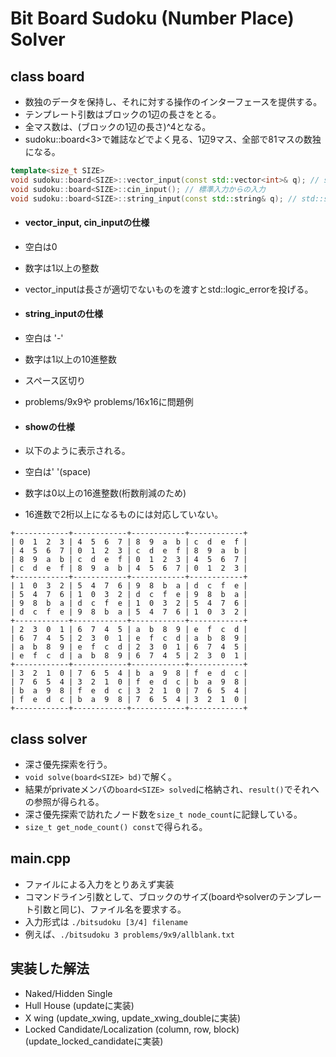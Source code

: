 # Bit Board Sudoku (Number Place) Solver

## class board
- 数独のデータを保持し、それに対する操作のインターフェースを提供する。
- テンプレート引数はブロックの1辺の長さをとる。
 - 全マス数は、(ブロックの1辺の長さ)^4となる。
 - sudoku::board<3>で雑誌などでよく見る、1辺9マス、全部で81マスの数独になる。

``` C++
template<size_t SIZE>
void sudoku::board<SIZE>::vector_input(const std::vector<int>& q); // std::vectorによるデータ入力
void sudoku::board<SIZE>::cin_input(); // 標準入力からの入力
void sudoku::board<SIZE>::string_input(const std::string& q); // std::stringによる入力
```

- #### vector_input, cin_inputの仕様
 - 空白は0
 - 数字は1以上の整数
 - vector_inputは長さが適切でないものを渡すとstd::logic_errorを投げる。

- #### string_inputの仕様
 - 空白は '-'
 - 数字は1以上の10進整数
 - スペース区切り
 - problems/9x9や problems/16x16に問題例

- #### showの仕様
 - 以下のように表示される。
 - 空白は' '(space)
 - 数字は0以上の16進整数(桁数削減のため)
 - 16進数で2桁以上になるものには対応していない。

```
+------------+------------+------------+------------+
| 0  1  2  3 | 4  5  6  7 | 8  9  a  b | c  d  e  f |
| 4  5  6  7 | 0  1  2  3 | c  d  e  f | 8  9  a  b |
| 8  9  a  b | c  d  e  f | 0  1  2  3 | 4  5  6  7 |
| c  d  e  f | 8  9  a  b | 4  5  6  7 | 0  1  2  3 |
+------------+------------+------------+------------+
| 1  0  3  2 | 5  4  7  6 | 9  8  b  a | d  c  f  e |
| 5  4  7  6 | 1  0  3  2 | d  c  f  e | 9  8  b  a |
| 9  8  b  a | d  c  f  e | 1  0  3  2 | 5  4  7  6 |
| d  c  f  e | 9  8  b  a | 5  4  7  6 | 1  0  3  2 |
+------------+------------+------------+------------+
| 2  3  0  1 | 6  7  4  5 | a  b  8  9 | e  f  c  d |
| 6  7  4  5 | 2  3  0  1 | e  f  c  d | a  b  8  9 |
| a  b  8  9 | e  f  c  d | 2  3  0  1 | 6  7  4  5 |
| e  f  c  d | a  b  8  9 | 6  7  4  5 | 2  3  0  1 |
+------------+------------+------------+------------+
| 3  2  1  0 | 7  6  5  4 | b  a  9  8 | f  e  d  c |
| 7  6  5  4 | 3  2  1  0 | f  e  d  c | b  a  9  8 |
| b  a  9  8 | f  e  d  c | 3  2  1  0 | 7  6  5  4 |
| f  e  d  c | b  a  9  8 | 7  6  5  4 | 3  2  1  0 |
+------------+------------+------------+------------+
```

## class solver
- 深さ優先探索を行う。
- `void solve(board<SIZE> bd)`で解く。
- 結果がprivateメンバの`board<SIZE> solved`に格納され、`result()`でそれへの参照が得られる。
- 深さ優先探索で訪れたノード数を`size_t node_count`に記録している。
 - `size_t get_node_count() const`で得られる。

## main.cpp
- ファイルによる入力をとりあえず実装
- コマンドライン引数として、ブロックのサイズ(boardやsolverのテンプレート引数と同じ)、ファイル名を要求する。
- 入力形式は `./bitsudoku [3/4] filename`
- 例えば、`./bitsudoku 3 problems/9x9/allblank.txt`

## 実装した解法
- Naked/Hidden Single
- Hull House (updateに実装)
- X wing (update_xwing, update_xwing_doubleに実装)
- Locked Candidate/Localization (column, row, block) (update_locked_candidateに実装)
